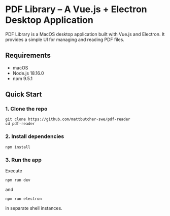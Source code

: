 # PDF Library – A Vue.js + Electron Desktop Application

PDF Library is a MacOS desktop application built with Vue.js and Electron. It provides a simple UI for managing and reading PDF files.

## Requirements

- macOS
- Node.js 18.16.0
- npm 9.5.1

## Quick Start

### 1. Clone the repo
```
git clone https://github.com/mattbutcher-swe/pdf-reader
cd pdf-reader
```

### 2. Install dependencies
```
npm install
```

### 3. Run the app
Execute 
```
npm run dev
```
and
```
npm run electron
```
in separate shell instances.

